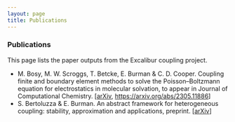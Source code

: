 ```yaml
---
layout: page
title: Publications
---
```


### Publications
This page lists the paper outputs from the Excalibur coupling project.

- M. Bosy, M. W. Scroggs, T. Betcke, E. Burman & C. D. Cooper.
  Coupling finite and boundary element methods to solve the Poisson–Boltzmann equation for electrostatics in molecular solvation,
  to appear in Journal of Computational Chemistry.
  [<a href='https://arxiv.org/abs/2305.11886'>arΧiv</a>, <a href='https://doi.org/10.1002/jcc.27262'>https://arxiv.org/abs/2305.11886</a>]
- S. Bertoluzza & E. Burman.
  An abstract framework for heterogeneous coupling: stability, approximation and applications,
  preprint.
  [<a href='https://arxiv.org/abs/2312.11733'>arΧiv</a>]
